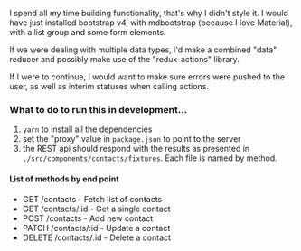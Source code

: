 I spend all my time building functionality, that's why I didn't style it. I would have just installed bootstrap v4, with mdbootstrap (because I love Material), with a list group and some form elements.

If we were dealing with multiple data types, i'd make a combined "data" reducer and possibly make use of the "redux-actions" library.

If I were to continue, I would want to make sure errors were pushed to the user, as well as interim statuses when calling actions.

### What to do to run this in development...
1. `yarn` to install all the dependencies
2. set the "proxy" value in `package.json` to point to the server
3. the REST api should respond with the results as presented in `./src/components/contacts/fixtures`. Each file is named by method.

#### List of methods by end point
 * GET /contacts - Fetch list of contacts
 * GET /contacts/:id - Get a single contact
 * POST /contacts - Add new contact
 * PATCH /contacts/:id - Update a contact
 * DELETE /contacts/:id - Delete a contact

